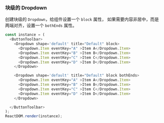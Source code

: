 ### 块级的 Dropdown

创建块级的 `Dropdown`，给组件设置一个 `block` 属性， 如果需要内容非居中，而是两端对齐，设置一个 `bothEnds` 属性。

<!--start-code-->
```js
const instance = (
  <ButtonToolbar>
    <Dropdown shape='default' title="Default" block>
      <Dropdown.Item eventKey="A" >Item A</Dropdown.Item>
      <Dropdown.Item eventKey="B" >Item B</Dropdown.Item>
      <Dropdown.Item eventKey="C" >Item C</Dropdown.Item>
      <Dropdown.Item eventKey="D" >Item D</Dropdown.Item>
    </Dropdown>

    <Dropdown shape='default' title="Default" block bothEnds>
      <Dropdown.Item eventKey="A" >Item A</Dropdown.Item>
      <Dropdown.Item eventKey="B" >Item B</Dropdown.Item>
      <Dropdown.Item eventKey="C" >Item C</Dropdown.Item>
      <Dropdown.Item eventKey="D" >Item D</Dropdown.Item>
    </Dropdown>

  </ButtonToolbar>
);
ReactDOM.render(instance);
```
<!--end-code-->